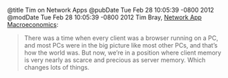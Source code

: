 @title Tim on Network Apps
@pubDate Tue Feb 28 10:05:39 -0800 2012
@modDate Tue Feb 28 10:05:39 -0800 2012
Tim Bray, <a href="http://www.tbray.org/ongoing/When/201x/2012/02/27/Network-Ecoomics">Network App Macroeconomics</a>:

>There was a time when every client was a browser running on a PC, and most PCs were in the big picture like most other PCs, and that’s how the world was. But now, we’re in a position where client memory is very nearly as scarce and precious as server memory. Which changes lots of things.
